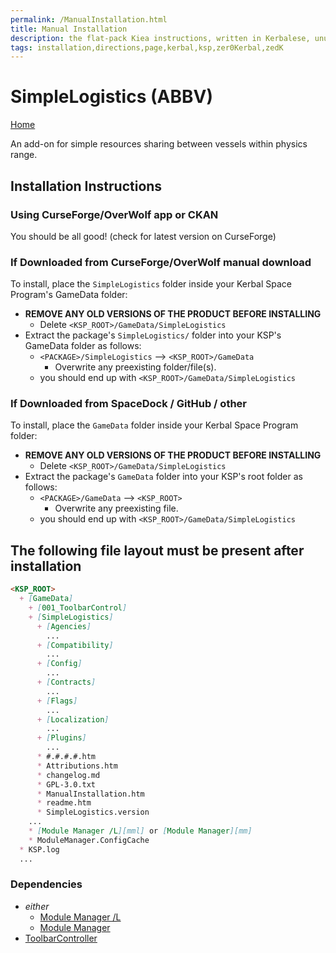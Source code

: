 ```yaml
---
permalink: /ManualInstallation.html
title: Manual Installation
description: the flat-pack Kiea instructions, written in Kerbalese, unusally present
tags: installation,directions,page,kerbal,ksp,zer0Kerbal,zedK
---
```

<!-- ManualInstallation.md v1.1.8.1
SimpleLogistics! (SLOG)
created: 01 Oct 2019
updated: 29 Jul 2022 -->

<!-- based upon work by Lisias -->

# SimpleLogistics (ABBV)

[Home](./index.md)

An add-on for simple resources sharing between vessels within physics range.

## Installation Instructions

### Using CurseForge/OverWolf app or CKAN

You should be all good! (check for latest version on CurseForge)

### If Downloaded from CurseForge/OverWolf manual download

To install, place the `SimpleLogistics` folder inside your Kerbal Space Program's GameData folder:

* **REMOVE ANY OLD VERSIONS OF THE PRODUCT BEFORE INSTALLING**
  * Delete `<KSP_ROOT>/GameData/SimpleLogistics`
* Extract the package's `SimpleLogistics/` folder into your KSP's GameData folder as follows:
  * `<PACKAGE>/SimpleLogistics` --> `<KSP_ROOT>/GameData`
    * Overwrite any preexisting folder/file(s).
  * you should end up with `<KSP_ROOT>/GameData/SimpleLogistics`

### If Downloaded from SpaceDock / GitHub / other

To install, place the `GameData` folder inside your Kerbal Space Program folder:

* **REMOVE ANY OLD VERSIONS OF THE PRODUCT BEFORE INSTALLING**
  * Delete `<KSP_ROOT>/GameData/SimpleLogistics`
* Extract the package's `GameData` folder into your KSP's root folder as follows:
  * `<PACKAGE>/GameData` --> `<KSP_ROOT>`
    * Overwrite any preexisting file.
  * you should end up with `<KSP_ROOT>/GameData/SimpleLogistics`

## The following file layout must be present after installation

```markdown
<KSP_ROOT>
  + [GameData]
    + [001_ToolbarControl]
    + [SimpleLogistics]
      + [Agencies]
        ...
      + [Compatibility]
        ...
      + [Config]
        ...
      + [Contracts]
        ...
      + [Flags]
        ...
      + [Localization]
        ...
      + [Plugins]
        ...
      * #.#.#.#.htm
      * Attributions.htm
      * changelog.md
      * GPL-3.0.txt
      * ManualInstallation.htm
      * readme.htm
      * SimpleLogistics.version
    ...
    * [Module Manager /L][mml] or [Module Manager][mm]
    * ModuleManager.ConfigCache
  * KSP.log
  ...
```

### Dependencies

* *either*
  * [Module Manager /L][mml]
  * [Module Manager][mm]
* [ToolbarController][tbc]

[mm]: https://forum.kerbalspaceprogram.com/index.php?/topic/50533-*/ "Module Manager"
[mml]: https://github.com/net-lisias-ksp/ModuleManager "Module Manager /L"
[tbc]: https://forum.kerbalspaceprogram.com/index.php?/topic/169509-*/ "ToolbarController (tbc)"